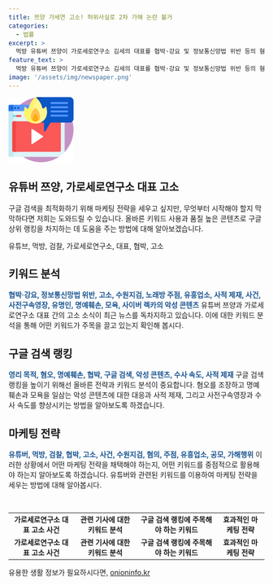 ```yaml
---
title: 쯔양 가세연 고소! 허위사실로 2차 가해 논란 불거
categories:
  - 법률
excerpt: >
  먹방 유튜버 쯔양이 가로세로연구소 김세의 대표를 협박·강요 및 정보통신망법 위반 등의 혐의로 고소했다. 이에 대한 쯔양 측의 주장은 김 대표가 뿐만 아니라 쯔양의 주변인들에 대한 허위사실 유포를 하는 등 도를 넘는 사적 제재를 행한 것이라고 주장했다. 검찰은 쯔양을 협박해 돈을 갈취한 사건에 연루된 변호사와 유튜버에 대해 사전구속영장을 청구 중이며, 이원석 검찰총장은 이에 엄정하게 대응할 것을 지시했다. (150자)
feature_text: >
  먹방 유튜버 쯔양이 가로세로연구소 김세의 대표를 협박·강요 및 정보통신망법 위반 등의 혐의로 고소했다. 이에 대한 쯔양 측의 주장은 김 대표가 뿐만 아니라 쯔양의 주변인들에 대한 허위사실 유포를 하는 등 도를 넘는 사적 제재를 행한 것이라고 주장했다. 검찰은 쯔양을 협박해 돈을 갈취한 사건에 연루된 변호사와 유튜버에 대해 사전구속영장을 청구 중이며, 이원석 검찰총장은 이에 엄정하게 대응할 것을 지시했다. (150자)
image: '/assets/img/newspaper.png'
---
```


<p><img src="/assets/img/news.png" alt="rentncar 속보" /></p>

<h2 data-ke-size="size26">유튜버 쯔양, 가로세로연구소 대표 고소</h2>

<p>구글 검색을 최적화하기 위해 마케팅 전략을 세우고 싶지만, 무엇부터 시작해야 할지 막막하다면 저희는 도와드릴 수 있습니다. 올바른 키워드 사용과 품질 높은 콘텐츠로 구글 상위 랭킹을 차지하는 데 도움을 주는 방법에 대해 알아보겠습니다.</p>

<p data-ke-size="size16">유튜브, 먹방, 검찰, 가로세로연구소, 대표, 협박, 고소</p>

<h2 data-ke-size="size26">키워드 분석</h2>

<p><b><span style="color: #1a5490;">협박·강요, 정보통신망법 위반, 고소, 수원지검, 노래방 주점, 유흥업소, 사적 제재, 사건, 사전구속영장, 유명인, 명예훼손, 모욕, 사이버 렉카의 악성 콘텐츠</span></b>
유튜버 쯔양과 가로세로연구소 대표 간의 고소 소식이 최근 뉴스를 독차지하고 있습니다. 이에 대한 키워드 분석을 통해 어떤 키워드가 주목을 끌고 있는지 확인해 봅시다.</p>

<h2 data-ke-size="size26">구글 검색 랭킹</h2>

<p><b><span style="color: #1a5490;">영리 목적, 혐오, 명예훼손, 협박, 구글 검색, 악성 콘텐츠, 수사 속도, 사적 제재</span></b>
구글 검색 랭킹을 높이기 위해선 올바른 전략과 키워드 분석이 중요합니다. 혐오를 조장하고 명예훼손과 모욕을 일삼는 악성 콘텐츠에 대한 대응과 사적 제재, 그리고 사전구속영장과 수사 속도를 향상시키는 방법을 알아보도록 하겠습니다.</p>

<h2 data-ke-size="size26">마케팅 전략</h2>

<p><b><span style="color: #1a5490;">유튜버, 먹방, 검찰, 협박, 고소, 사건, 수원지검, 혐의, 주점, 유흥업소, 공모, 가해행위</span></b>
이러한 상황에서 어떤 마케팅 전략을 채택해야 하는지, 어떤 키워드를 중점적으로 활용해야 하는지 알아보도록 하겠습니다. 유튜버와 관련된 키워드를 이용하여 마케팅 전략을 세우는 방법에 대해 알아봅시다. </p>

<p data-ke-size="size16">&nbsp;</p>

<table>
    <tr>
        <td style="text-align: center; height: 17px;"><b>가로세로연구소 대표 고소 사건</b></td>
        <td style="text-align: center; height: 17px;"><b>관련 기사에 대한 키워드 분석</b></td>
        <td style="text-align: center; height: 17px;"><b>구글 검색 랭킹에 주목해야 하는 키워드</b></td>
        <td style="text-align: center; height: 17px;"><b>효과적인 마케팅 전략</b></td>
    </tr>
    <tr>
        <td style="text-align: center; height: 17px;"><b>가로세로연구소 대표 고소 사건</b></td>
        <td style="text-align: center; height: 17px;"><b>관련 기사에 대한 키워드 분석</b></td>
        <td style="text-align: center; height: 17px;"><b>구글 검색 랭킹에 주목해야 하는 키워드</b></td>
        <td style="text-align: center; height: 17px;"><b>효과적인 마케팅 전략</b></td>
    </tr>
</table>
유용한 생활 정보가 필요하시다면, <a href="https://onioninfo.kr" rel="dofollow">onioninfo.kr</a>


